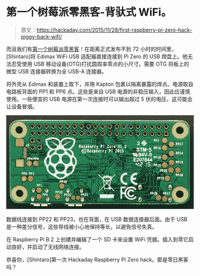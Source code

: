 # 第一个树莓派零黑客-背驮式 WiFi。

> 原文：<https://hackaday.com/2015/11/28/first-raspberry-pi-zero-hack-piggy-back-wifi/>

而且我们有[第一个树莓派零黑客](http://www.hackerspace-ffm.de/wiki/index.php?title=Raspberry_PI_Zero_%2B_nano_USB_WiFi_Adapter_mod)！在距离正式发布不到 72 小时的时间里，[Shintaro]将 Edimax WiFi USB 适配器直接连接到 Pi Zero 的 USB 焊盘上。他无法忍受使用 USB 移动设备(OTG)打扰圆周率零点的小尺寸。需要 OTG 将板上的微型 USB 连接器转换为全 USB-A 连接器。

将外壳从 Edimax 和装置上取下，并用 Kapton 包裹以隔离暴露的焊点。电源取自电路板背面的 PP1 和 PP6 点。这些是来自 USB 电源的非稳压输入，因此应谨慎使用。一些便宜的 USB 电源在第一次连接时可以输出超过 5 伏的电压，这可能会让设备冒烟。

![raspberry_pi_quarter](img/7fe24fb98a8c372b48cb9382539f8e82.png)

数据线连接到 PP22 和 PP23，也在背面，在 USB 数据连接器后面。由于 USB 是一种差分信号，这些导线被小心地保持等长，以避免信号失真。

在 Raspberry Pi B 2 上创建并编辑了一个 SD 卡来设置 WiFi 凭据。插入到零它启动良好，并启动了无线网络连接。

恭喜你，[Shintaro]第一次 Hackaday Raspberry Pi Zero hack。那是零日黑客吗？